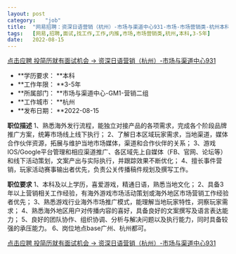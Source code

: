 ```yaml
---
layout:	post
category:	"job"
title:	"网易招聘：资深日语营销（杭州）-市场与渠道中心931-市场-市场营销类-杭州本科3-5年"
tags:	[网易,招聘,面试,找工作,工作,内推,市场,市场营销类,杭州,本科,3-5年]
date:	2022-08-15
---
```


[点击应聘 投简历就有面试机会 -> 资深日语营销（杭州）-市场与渠道中心931](http://mobile.bole.netease.com/bole/boleDetail?id=42344&employeeId=346f03c3cda5f04c&key=all)



- **学历要求： **本科
- **工作年限： **3-5年
- **所属部门： **市场与渠道中心-GM1-营销二组
- **工作城市： **杭州
- **发布日期： **2022-08-15



**职位描述**
1、熟悉海外发行流程，能独立对接产品的各项需求，完成各个阶段品牌推广方案，统筹市场线上线下执行；
2、了解日本区域玩家需求，当地渠道，媒体合作伙伴资源，拓展与维护当地市场媒体，渠道和合作伙伴的关系；
3、游戏IOS/Google平台管理和相应渠道推广、各区域先上自媒体（FB、官网、论坛等）和线下活动策划，文案产出与实际执行，并跟踪效果不断优化；
4、擅长事件营销，玩家活动赛事输出者优先，负责公关传播稿件规划及撰写工作。



**职位要求**
1、本科及以上学历，喜爱游戏，精通日语，熟悉当地文化；
2、具备3年以上营销相关工作经验，有海外游戏市场活动策划或海外地区市场营销工作经验者优先；
3、熟悉游戏行业海外市场推广模式，能理解当地玩家特性，洞察玩家需求；
4、熟悉海外地区用户对传播内容的喜好，具备良好的文案撰写及语言表达能力；
5、良好的团队协作、组织协调、分析与解决问题以及执行能力，同时具备较强的承压能力。
6、岗位地点base广州、杭州都可。



[点击应聘 投简历就有面试机会 -> 资深日语营销（杭州）-市场与渠道中心931](http://mobile.bole.netease.com/bole/boleDetail?id=42344&employeeId=346f03c3cda5f04c&key=all)